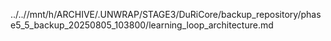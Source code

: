 ../..//mnt/h/ARCHIVE/.UNWRAP/STAGE3/DuRiCore/backup_repository/phase5_5_backup_20250805_103800/learning_loop_architecture.md